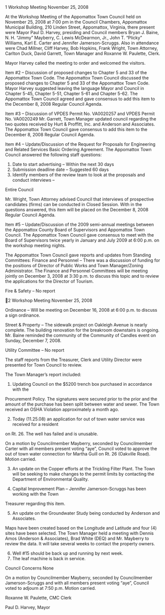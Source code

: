 1  Workshop Meeting
November 25, 2008

At the Workshop Meeting of the Appomattox Town Council held on November 25, 2008 at 7:00
pm in the Council Chambers, Appomattox Municipal Building, 210 Linden Street, Appomattox,
Virginia, there present were Mayor Paul D. Harvey, presiding and Council members Bryan J.
Baine, N. H. “Jimmy” Mayberry, C. Lewis McDearmon, Jr., John T. “Plicky” Williams, Karl E.
Carter and Jennifer Jamerson-Scruggs.  Also in attendance were Chad Millner, Cliff Harvey, Bob
Hopkins, Frank Wright, Town Attorney, Carlton Duck, David Garrett, Town Manager and
Roxanne W. Paulette, Clerk.

Mayor Harvey called the meeting to order and welcomed the visitors.

Item #2 – Discussion of proposed changes to Chapter 5 and 33 of the Appomattox Town Code.
The Appomattox Town Council discussed the proposed changes to Chapter 5 and 33 of the
Appomattox Town Code.  Mayor Harvey suggested leaving the language Mayor and Council in
Chapter 5-45, Chapter 5-51, Chapter 5-61 and Chapter 5-62.  The Appomattox Town Council
agreed and gave consensus to add this item to the December 8, 2008 Regular Council Agenda.

Item #3 – Discussion of VPDES Permit No. VA0020257 and VPDES Permit No. VA0020249
Mr. Garrett, Town Manager updated council regarding the two quotes received by Hurt &
Proffitt, Inc. and Anderson and Associates.  The Appomattox Town Council gave consensus to
add this item to the December 8, 2008 Regular Council Agenda.

Item #4 – Update/Discussion of the Request for Proposals for Engineering and Related Services
Basic Ordering Agreement.
The Appomattox Town Council answered the following staff questions:

1.   Date to start advertising – Within the next 30 days
2.  Submission deadline date – Suggested 60 days
3.  Identify members of the review team to look at the proposals and conduct interviews –

Entire Council

Mr. Wright, Town Attorney advised Council that interviews of prospective candidates (firms)
can be conducted in Closed Session.
With in the questions answered, this item will be placed on the December 8, 2008 Regular
Council Agenda.

Item #5 – Update/Discussion of the 2009 semi-annual meetings between the Appomattox County
Board of Supervisors and Appomattox Town Council.
The Appomattox Town Council gave consensus to meet with the Board of Supervisors twice
yearly in January and July 2009 at 6:00 p.m. on the workshop meeting nights.

The Appomattox Town Council gave reports and updates from Standing Committees:
Finance and Personnel – There was a discussion of funding for the positions of Director of
Public Works and Town Manager/Zoning Administrator.  The Finance and Personnel
Committees will be meeting jointly on December 3, 2008 at 3:30 p.m. to discuss this topic and to
review the applications for the Director of Tourism.

Fire & Safety – No report

2  Workshop Meeting
November 25, 2008

Ordinance – Will be meeting on December 16, 2008 at 6:00 p.m. to discuss a sign ordinance.

Street & Property – The sidewalk project on Oakleigh Avenue is nearly complete.  The building
renovation for the breakroom downstairs is ongoing.  Mr. Baine reminded the community of the
Community of Candles event on Sunday, December 7, 2008.

Utility Committee – No report

The staff reports from the Treasurer, Clerk and Utility Director were presented for Town Council
to review.

The Town Manager’s report included:

1.   Updating Council on the $5200 trench box purchased in accordance with the

Procurement Policy.  The signatures were secured prior to the prior and the amount of the
purchase has been split between water and sewer.  The Town received an OSHA
Violation approximately a month ago.

2.  Today (11.25.08) an application for out of town water service was received for a resident

on Rt. 26.  The well has failed and is unusable.

On a motion by Councilmember Mayberry, seconded by Councilmember Carter with all
members present voting “aye”, Council voted to approve the out of town water connection for
Martha Guill on Rt. 26 (Oakville Road).  Motion carried.

3.  An update on the Copper efforts at the Trickling Filter Plant.  The Town will be seeking
to make changes to the permit limits by contacting the Department of Environmental
Quality.

4.  Capital Improvement Plan – Jennifer Jamerson-Scruggs has been working with the Town

Treasurer regarding this item.

5.  An update on the Groundwater Study being conducted by Anderson and Associates.

Maps have been created based on the Longitude and Latitude and four (4) sites have been
selected.  The Town Manager held a meeting with Dennis Amos (Anderson &
Associates), Brad White (DEQ) and Mr. Mayberry to review the data.  It will take several
weeks to contact the property owners.

6.  Well #15 should be back up and running by next week.
7.  The leaf machine is back in service.

Council Concerns
None

On a motion by Councilmember Mayberry, seconded by Councilmember Jamerson-Scruggs and
with all members present voting “aye”, Council voted to adjourn at 7:50 p.m.  Motion carried.

Roxanne W. Paulette, CMC
Clerk

Paul D. Harvey,
Mayor

